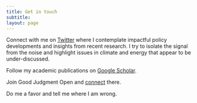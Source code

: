 ```yaml
---
title: Get in touch
subtitle: 
layout: page
---
```


Connect with me on [Twitter](https://twitter.com/EmilDimanchev) where I contemplate impactful policy developments and insights from recent research. I try to isolate the signal from the noise and highlight issues in climate and energy that appear to be under-discussed. 

Follow my academic publications on [Google Scholar](https://scholar.google.com/citations?user=sYlOL18AAAAJ&hl=en).

Join Good Judgment Open and [connect](https://www.gjopen.com/memberships/57797/scores) there. 

Do me a favor and tell me where I am wrong.
